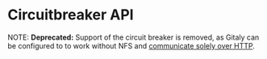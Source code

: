 # Circuitbreaker API

NOTE: **Deprecated:**
Support of the circuit breaker is removed, as Gitaly can be configured to 
to work without NFS and [communicate solely over HTTP](../administration/gitaly/index.md).
